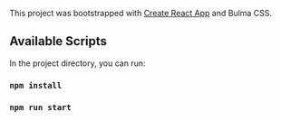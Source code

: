 This project was bootstrapped with [Create React App](https://github.com/facebook/create-react-app) and Bulma CSS.

## Available Scripts

In the project directory, you can run:

### `npm install`

### `npm run start`

